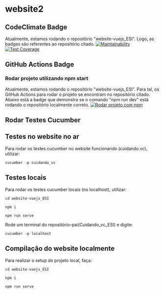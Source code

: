 # website2

## CodeClimate Badge
Atualmente, estamos rodando o repositório "website-vuejs_ESI". Logo, as badges são referentes ao repositório citado.
[![Maintainability](https://api.codeclimate.com/v1/badges/c987fae1c2f8d026245d/maintainability)](https://codeclimate.com/github/guga7895/Cuidando_do_meu_bairro/maintainability)
[![Test Coverage](https://api.codeclimate.com/v1/badges/c987fae1c2f8d026245d/test_coverage)](https://codeclimate.com/github/guga7895/Cuidando_do_meu_bairro/test_coverage)

## GitHub Actions Badge 

### Rodar projeto utilizando npm start
Atualmente, estamos rodando o repositório "website-vuejs_ESI". Para tal, os GitHub Actions para rodar o projeto se encontram no repositório citado. Abaixo está a badge que demonstra se o comando "npm run dev" está rodando o repositório localmente correto.
[![Rodar projeto com npm](https://github.com/guga7895/Cuidando_do_meu_bairro/actions/workflows/github-actions-run.yml/badge.svg?branch=master)](https://github.com/guga7895/Cuidando_do_meu_bairro/actions/workflows/github-actions-run.yml)

## Rodar Testes Cucumber

## Testes no website no ar
Para rodar os testes cucumber no website funcionando (cuidando.vc), utilizar:
```
cucumber -p cuidando_vc
```

## Testes locais
Para rodar os testes cucumber locais (no localhost), utilizar: 

``` 
cd website-vuejs_ESI
```
```
npm i 
```
```
npm run serve
```
Rode um terminal do repositório-pai(Cuidando_vc_ESI) e digite:
```
cucumber -p localhost
```

## Compilação do website localmente

Para realizar o setup do projeto local, faça:
```
cd website-vuejs_ESI
```
```
npm i
```
```
npm run serve
```
